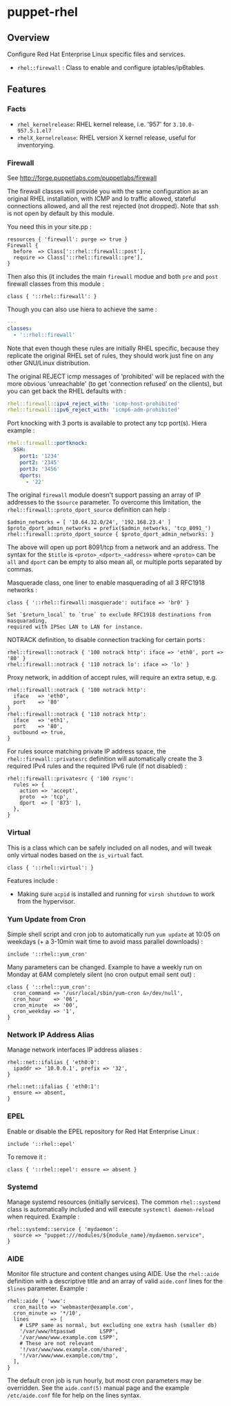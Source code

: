 # puppet-rhel

## Overview

Configure Red Hat Enterprise Linux specific files and services.

* `rhel::firewall` : Class to enable and configure iptables/ip6tables.

## Features

### Facts

* `rhel_kernelrelease`: RHEL kernel release, i.e. '957' for `3.10.0-957.5.1.el7`
* `rhelX_kernelrelease`: RHEL version X kernel release, useful for inventorying.

### Firewall

See http://forge.puppetlabs.com/puppetlabs/firewall

The firewall classes will provide you with the same configuration as an
original RHEL installation, with ICMP and lo traffic allowed, stateful
connections allowed, and all the rest rejected (not dropped). Note that ssh
is not open by default by this module.

You need this in your site.pp :

```puppet
resources { 'firewall': purge => true }
Firewall {
  before  => Class['::rhel::firewall::post'],
  require => Class['::rhel::firewall::pre'],
}
```

Then also this (it includes the main `firewall` modue and both `pre` and `post`
firewall classes from this module :

```puppet
class { '::rhel::firewall': }
```

Though you can also use hiera to achieve the same :

```yaml
---
classes:
  - '::rhel::firewall'
```

Note that even though these rules are initially RHEL specific, because they
replicate the original RHEL set of rules, they should work just fine on any
other GNU/Linux distribution.

The original REJECT icmp messages of 'prohibited' will be replaced with the
more obvious 'unreachable' (to get 'connection refused' on the clients), but
you can get back the RHEL defaults with :

```yaml
rhel::firewall::ipv4_reject_with: 'icmp-host-prohibited'
rhel::firewall::ipv6_reject_with: 'icmp6-adm-prohibited'
```

Port knocking with 3 ports is available to protect any tcp port(s).
Hiera example :

```yaml
rhel::firewall::portknock:
  SSH:
    port1: '1234'
    port2: '2345'
    port3: '3456'
    dports:
      - '22'
```

The original `firewall` module doesn't support passing an array of IP addresses
to the `$source` parameter. To overcome this limitation, the
`rhel::firewall::proto_dport_source` definition can help :

```puppet
$admin_networks = [ '10.64.32.0/24', '192.168.23.4' ]
$proto_dport_admin_networks = prefix($admin_networks, 'tcp_8091_')
rhel::firewall::proto_dport_source { $proto_dport_admin_networks: }
```

The above will open up port 8091/tcp from a network and an address. The syntax
for the `$title` is `<proto>_<dport>_<address>` where `<proto>` can be `all`
and `dport` can be empty to also mean all, or multiple ports separated by
commas.

Masquerade class, one liner to enable masquerading of all 3 RFC1918 networks :

```puppet
class { '::rhel::firewall::masquerade': outiface => 'br0' }

Set `$return_local` to `true` to exclude RFC1918 destinations from masquarading,
required with IPSec LAN to LAN for instance.

```

NOTRACK definition, to disable connection tracking for certain ports :

```
rhel::firewall::notrack { '100 notrack http': iface => 'eth0', port => '80' }
rhel::firewall::notrack { '110 notrack lo': iface => 'lo' }
```

Proxy network, in addition of accept rules, will require an extra setup, e.g.
```
rhel::firewall::notrack { '100 notrack http':
  iface   => 'eth0',
  port    => '80'
}
rhel::firewall::notrack { '110 notrack http':
  iface   => 'eth1',
  port    => '80',
  outbound => true,
}
```

For rules source matching private IP address space, the
`rhel::firewall::privatesrc` definition will automatically create the 3
required IPv4 rules and the required IPv6 rule (if not disabled) :

```
rhel::firewall::privatesrc { '100 rsync':
  rules => {
    action => 'accept',
    proto  => 'tcp',
    dport  => [ '873' ],
  },
}
```

### Virtual

This is a class which can be safely included on all nodes, and will tweak only
virtual nodes based on the `is_virtual` fact.

```puppet
class { '::rhel::virtual': }
```

Features include :
* Making sure `acpid` is installed and running for `virsh shutdown` to work from the
  hypervisor.

### Yum Update from Cron

Simple shell script and cron job to automatically run `yum update` at 10:05 on
weekdays (+ a 3-10min wait time to avoid mass parallel downloads) :

```puppet
include '::rhel::yum_cron'
```

Many parameters can be changed. Example to have a weekly run on Monday at 6AM
completely silent (no cron output email sent out) :

```puppet
class { '::rhel::yum_cron':
  cron_command => '/usr/local/sbin/yum-cron &>/dev/null',
  cron_hour    => '06',
  cron_minute  => '00',
  cron_weekday => '1',
}
```

### Network IP Address Alias

Manage network interfaces IP address aliases :

```puppet
rhel::net::ifalias { 'eth0:0':
  ipaddr => '10.0.0.1', prefix => '32',
}
```

```puppet
rhel::net::ifalias { 'eth0:1':
  ensure => absent,
}
```

### EPEL

Enable or disable the EPEL repository for Red Hat Enterprise Linux :

```puppet
include '::rhel::epel'
```

To remove it :
```puppet
class { '::rhel::epel': ensure => absent }
```

### Systemd

Manage systemd resources (initially services). The common `rhel::systemd` class
is automatically included and will execute `systemctl daemon-reload` when
required. Example :

```puppet
rhel::systemd::service { 'mydaemon':
  source => "puppet:///modules/${module_name}/mydaemon.service",
}
```

### AIDE

Monitor file structure and content changes using AIDE. Use the `rhel::aide`
definition with a descriptive title and an array of valid `aide.conf` lines
for the `$lines` parameter. Example :

```puppet
rhel::aide { 'www':
  cron_mailto => 'webmaster@example.com',
  cron_minute => '*/10',
  lines       => [
    # LSPP same as normal, but excluding one extra hash (smaller db)
    '/var/www/htpasswd        LSPP',
    '/var/www/www.example.com LSPP',
    # These are not relevant
    '!/var/www/www.example.com/shared',
    '!/var/www/www.example.com/tmp',
  ],
}
```

The default cron job is run hourly, but most cron parameters may be overridden.
See the `aide.conf(5)` manual page and the example `/etc/aide.conf` file for
help on the lines syntax.

